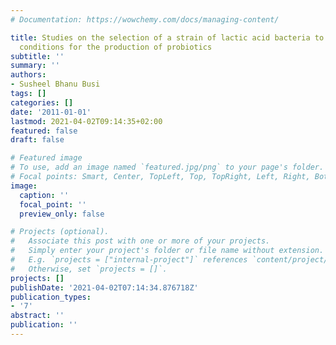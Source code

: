```yaml
---
# Documentation: https://wowchemy.com/docs/managing-content/

title: Studies on the selection of a strain of lactic acid bacteria to grow at optimal
  conditions for the production of probiotics
subtitle: ''
summary: ''
authors:
- Susheel Bhanu Busi
tags: []
categories: []
date: '2011-01-01'
lastmod: 2021-04-02T09:14:35+02:00
featured: false
draft: false

# Featured image
# To use, add an image named `featured.jpg/png` to your page's folder.
# Focal points: Smart, Center, TopLeft, Top, TopRight, Left, Right, BottomLeft, Bottom, BottomRight.
image:
  caption: ''
  focal_point: ''
  preview_only: false

# Projects (optional).
#   Associate this post with one or more of your projects.
#   Simply enter your project's folder or file name without extension.
#   E.g. `projects = ["internal-project"]` references `content/project/deep-learning/index.md`.
#   Otherwise, set `projects = []`.
projects: []
publishDate: '2021-04-02T07:14:34.876718Z'
publication_types:
- '7'
abstract: ''
publication: ''
---
```

